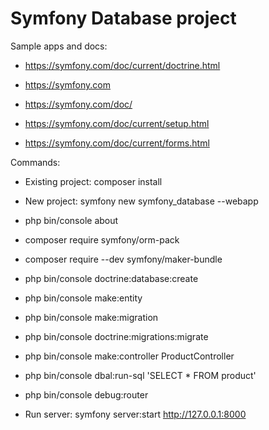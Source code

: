 # Symfony Database project

Sample apps and docs:

* https://symfony.com/doc/current/doctrine.html

* https://symfony.com
* https://symfony.com/doc/
* https://symfony.com/doc/current/setup.html
* https://symfony.com/doc/current/forms.html



Commands:

 * Existing project: composer install
 * New project: symfony new symfony_database --webapp
 * php bin/console about
 * composer require symfony/orm-pack
 * composer require --dev symfony/maker-bundle
 * php bin/console doctrine:database:create
 * php bin/console make:entity
 * php bin/console make:migration
 * php bin/console doctrine:migrations:migrate
 * php bin/console make:controller ProductController
 * php bin/console dbal:run-sql 'SELECT * FROM product'
 * php bin/console debug:router

 * Run server: symfony server:start
   http://127.0.0.1:8000

